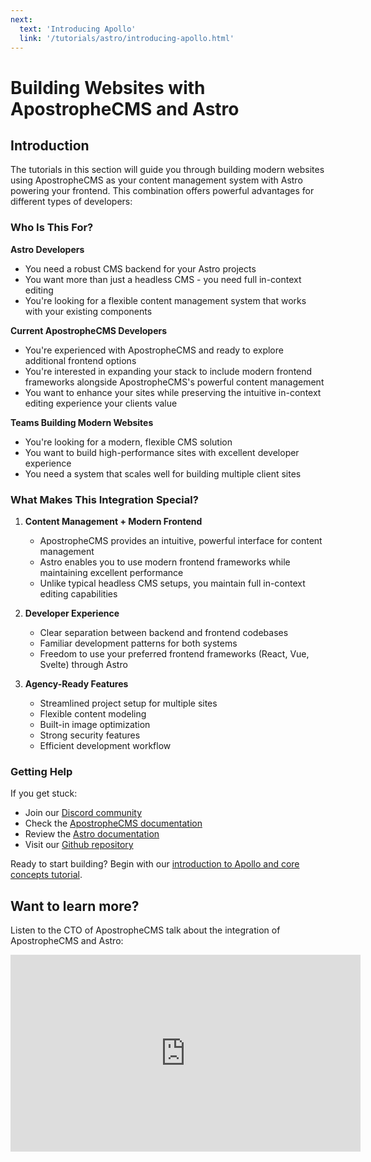 ```yaml
---
next:
  text: 'Introducing Apollo'
  link: '/tutorials/astro/introducing-apollo.html'
---
```

# Building Websites with ApostropheCMS and Astro

## Introduction

The tutorials in this section will guide you through building modern websites using ApostropheCMS as your content management system with Astro powering your frontend. This combination offers powerful advantages for different types of developers:

### Who Is This For?

**Astro Developers**
- You need a robust CMS backend for your Astro projects
- You want more than just a headless CMS - you need full in-context editing
- You're looking for a flexible content management system that works with your existing components

**Current ApostropheCMS Developers**
- You're experienced with ApostropheCMS and ready to explore additional frontend options
- You're interested in expanding your stack to include modern frontend frameworks alongside ApostropheCMS's powerful content management
- You want to enhance your sites while preserving the intuitive in-context editing experience your clients value

**Teams Building Modern Websites**
- You're looking for a modern, flexible CMS solution
- You want to build high-performance sites with excellent developer experience
- You need a system that scales well for building multiple client sites

### What Makes This Integration Special?

1. **Content Management + Modern Frontend**
   - ApostropheCMS provides an intuitive, powerful interface for content management
   - Astro enables you to use modern frontend frameworks while maintaining excellent performance
   - Unlike typical headless CMS setups, you maintain full in-context editing capabilities

2. **Developer Experience**
   - Clear separation between backend and frontend codebases
   - Familiar development patterns for both systems
   - Freedom to use your preferred frontend frameworks (React, Vue, Svelte) through Astro

3. **Agency-Ready Features**
   - Streamlined project setup for multiple sites
   - Flexible content modeling
   - Built-in image optimization
   - Strong security features
   - Efficient development workflow

### Getting Help

If you get stuck:
- Join our [Discord community](http://chat.apostrophecms.org)
- Check the [ApostropheCMS documentation](https://docs.apostrophecms.org)
- Review the [Astro documentation](https://docs.astro.build)
- Visit our [Github repository](https://github.com/apostrophecms/apostrophe-astro)

Ready to start building? Begin with our [introduction to Apollo and core concepts tutorial](/tutorials/astro/introducing-apollo.html).

## Want to learn more?
Listen to the CTO of ApostropheCMS talk about the integration of ApostropheCMS and Astro:
<iframe width="560" height="315" src="https://www.youtube.com/embed/8HczFSLFDno?si=tHxIhDTdOboNyIPN" title="YouTube video player" frameborder="0" allow="accelerometer; autoplay; clipboard-write; encrypted-media; gyroscope; picture-in-picture; web-share" referrerpolicy="strict-origin-when-cross-origin" allowfullscreen></iframe>